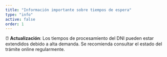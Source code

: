 ```yaml
---
title: "Información importante sobre tiempos de espera"
type: "info"
active: false
order: 1
---
```


⏰ **Actualización**: Los tiempos de procesamiento del DNI pueden estar extendidos debido a alta demanda. Se recomienda consultar el estado del trámite online regularmente.
